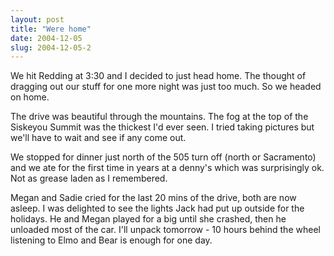 ```yaml
---
layout: post
title: "Were home"
date: 2004-12-05
slug: 2004-12-05-2
---
```


We hit Redding at 3:30 and I decided to just head home.  The thought of dragging out our stuff for one more night was just too much.  So we headed on home.  

The drive was beautiful through the mountains.  The fog at the top of the Siskeyou Summit was the thickest I&apos;d ever seen.  I tried taking pictures but we&apos;ll have to wait and see if any come out.

We stopped for dinner just north of the 505 turn off (north or Sacramento) and we ate for the first time in years at a denny&apos;s which was surprisingly ok.  Not as grease laden as I remembered.

Megan and Sadie cried for the last 20 mins of the drive, both are now asleep.  I was delighted to see the lights Jack had put up outside for the holidays.  He and Megan played for a big until she crashed, then he unloaded most of the car.  I&apos;ll unpack tomorrow - 10 hours behind the wheel listening to Elmo and Bear is enough for one day.

